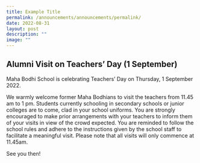 ```yaml
---
title: Example Title
permalink: /announcements/announcements/permalink/
date: 2022-08-31
layout: post
description: ""
image: ""
---
```

## Alumni Visit on Teachers’ Day (1 September)


Maha Bodhi School is celebrating Teachers’ Day on Thursday, 1 September 2022.

We warmly welcome former Maha Bodhians to visit the teachers from 11.45 am to 1 pm. Students currently schooling in secondary schools or junior colleges are to come, clad in your school uniforms. You are strongly encouraged to make prior arrangements with your teachers to inform them of your visits in view of the crowd expected. You are reminded to follow the school rules and adhere to the instructions given by the school staff to facilitate a meaningful visit. Please note that all visits will only commence at 11.45am.

See you then!